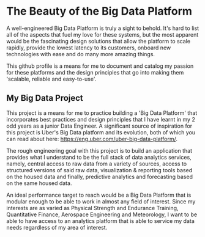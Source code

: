 # The Beauty of the Big Data Platform
A well-engineered Big Data Platform is truly a sight to behold. It's hard to list all of the aspects that fuel my love for these systems, but the most apparent would be the fascinating design solutions that allow the platform to scale rapidly, provide the lowest latency to its customers, onboard new technologies with ease and do many more amazing things.

This github profile is a means for me to document and catalog my passion for these platforms and the design principles that go into making them 'scalable, reliable and easy-to-use'. 

## My Big Data Project
This project is a means for me to practice building a 'Big Data Platform' that incorporates best practices and design principles that I have learnt in my 2 odd years as a junior Data Engineer. A significant source of inspiration for this project is Uber's Big Data platform and its evolution, both of which you can read about here: https://eng.uber.com/uber-big-data-platform/.

The rough engineering goal with this project is to build an application that provides what I understand to be the full stack of data analytics services, namely, central access to raw data from a variety of sources, access to structured versions of said raw data, visualization & reporting tools based on the housed data and finally, predictive analytics and forecasting based on the same housed data.

An ideal performance target to reach would be a Big Data Platform that is modular enough to be able to work in almost any field of interest. Since my interests are as varied as Physical Strength and Endurance Training, Quantitative Finance, Aerospace Engineering and Meteorology, I want to be able to have access to an analytics platform that is able to service my data needs regardless of my area of interest.

<!---
- 👋 Hi, I’m @pranavathreya
- 👀 I’m interested in Quantitative & Computational Finance, Machine Learning & Software Engineering.
- 🌱 I’m currently studying the book "Hands-On Machine Learning with Scikit-Learn, Keras and TensorFlow".
- 💞️ I’m looking to collaborate at any level on projects involving Big Data, Quantitative & Computational Finance, and ML.
- 📫 You can reach me at pranavsubbu@gmail.com.
--->
<!---
pranavathreya/pranavathreya is a ✨ special ✨ repository because its `README.md` (this file) appears on your GitHub profile.
You can click the Preview link to take a look at your changes.
--->
